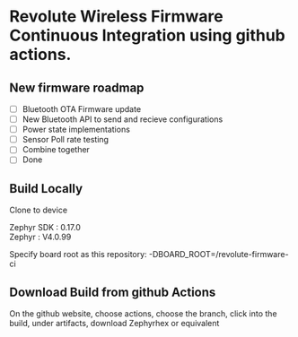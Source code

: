 # Revolute Wireless Firmware Continuous Integration using github actions.

## New firmware roadmap

- [ ] Bluetooth OTA Firmware update
- [ ] New Bluetooth API to send and recieve configurations
- [ ] Power state implementations
- [ ] Sensor Poll rate testing 
- [ ] Combine together 
- [ ] Done

## Build Locally

Clone to device


Zephyr SDK : 0.17.0  
Zephyr : V4.0.99

Specify board root as this repository: -DBOARD_ROOT=/revolute-firmware-ci

## Download Build from github Actions

On the github website, choose actions, choose the branch, click into the build, under artifacts, download Zephyrhex or equivalent 